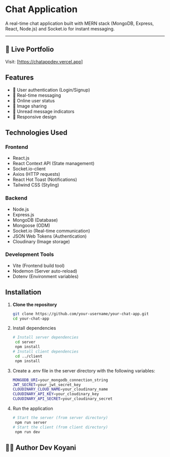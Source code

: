 # Chat Application

A real-time chat application built with MERN stack (MongoDB, Express, React, Node.js) and Socket.io for instant messaging.

--- 

## 🔗 Live Portfolio
Visit: [https://chatappdev.vercel.app]

## Features

- 🔐 User authentication (Login/Signup)
- 💬 Real-time messaging
- 👥 Online user status
- 📸 Image sharing
- 🔔 Unread message indicators
- 📱 Responsive design

## Technologies Used

### Frontend
- React.js
- React Context API (State management)
- Socket.io-client
- Axios (HTTP requests)
- React Hot Toast (Notifications)
- Tailwind CSS (Styling)

### Backend
- Node.js
- Express.js
- MongoDB (Database)
- Mongoose (ODM)
- Socket.io (Real-time communication)
- JSON Web Tokens (Authentication)
- Cloudinary (Image storage)

### Development Tools
- Vite (Frontend build tool)
- Nodemon (Server auto-reload)
- Dotenv (Environment variables)

## Installation

1. **Clone the repository**
   ```bash
   git clone https://github.com/your-username/your-chat-app.git
   cd your-chat-app
   ```
2. Install dependencies
   ```bash
   # Install server dependencies
    cd server
    npm install
   # Install client dependencies
    cd ../client
    npm install
   ```
3. Create a .env file in the server directory with the following variables:
   ```bash
   MONGODB_URI=your_mongodb_connection_string
   JWT_SECRET=your_jwt_secret_key
   CLOUDINARY_CLOUD_NAME=your_cloudinary_name
   CLOUDINARY_API_KEY=your_cloudinary_key
   CLOUDINARY_API_SECRET=your_cloudinary_secret
   ```
4. Run the application
   ```bash
   # Start the server (from server directory)
    npm run server
   # Start the client (from client directory)
    npm run dev
   ```
## 🧑‍💻 Author Dev Koyani
